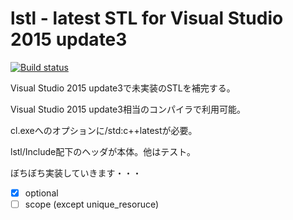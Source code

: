 # lstl - latest STL for Visual Studio 2015 update3

[![Build status](https://ci.appveyor.com/api/projects/status/s3y33j086a1bgm20/branch/master?svg=true)](https://ci.appveyor.com/project/onihusube/lstl/branch/master)

Visual Studio 2015 update3で未実装のSTLを補完する。

Visual Studio 2015 update3相当のコンパイラで利用可能。

cl.exeへのオプションに/std:c++latestが必要。

lstl/Include配下のヘッダが本体。他はテスト。

ぼちぼち実装していきます・・・

- [x] optional
- [ ] scope (except unique_resoruce)
